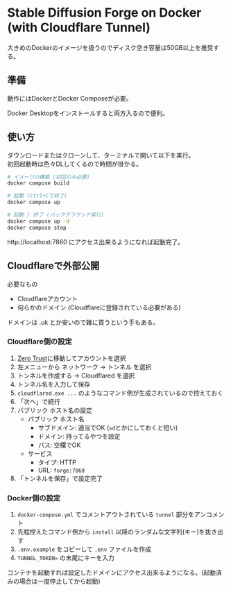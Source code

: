 # Stable Diffusion Forge on Docker (with Cloudflare Tunnel)

大きめのDockerのイメージを扱うのでディスク空き容量は50GB以上を推奨する。

## 準備

動作にはDockerとDocker Composeが必要。

Docker Desktopをインストールすると両方入るので便利。

## 使い方

ダウンロードまたはクローンして、ターミナルで開いて以下を実行。\
初回起動時は色々DLしてくるので時間が掛かる。

```bash
# イメージの構築 (初回のみ必要)
docker compose build

# 起動 (Ctrl+Cで終了)
docker compose up

# 起動 / 終了 (バックグラウンド実行)
docker compose up -d
docker compose stop
```

http://localhost:7860 にアクセス出来るようになれば起動完了。

## Cloudflareで外部公開

必要なもの

- Cloudflareアカウント
- 何らかのドメイン (Cloudflareに登録されている必要がある)

ドメインは .uk とか安いので雑に買うという手もある。

### Cloudflare側の設定

1. [Zero Trust](https://one.dash.cloudflare.com/)に移動してアカウントを選択
2. 左メニューから ネットワーク → トンネル を選択
3. トンネルを作成する → Cloudflared を選択
4. トンネル名を入力して保存
5. `cloudflared.exe ...` のようなコマンド例が生成されているので控えておく
6. 「次へ」で続行
7. パブリック ホスト名の設定
   - パブリック ホスト名
     - サブドメイン: 適当でOK (`sd`とかにしておくと短い)
     - ドメイン: 持ってるやつを設定
     - パス: 空欄でOK
   - サービス
     - タイプ: HTTP
     - URL: `forge:7860`
8. 「トンネルを保存」で設定完了

### Docker側の設定

1. `docker-compose.yml` でコメントアウトされている `tunnel` 部分をアンコメント
2. 先程控えたコマンド例から `install` 以降のランダムな文字列(キー)を抜き出す
3. `.env.example` をコピーして `.env` ファイルを作成
4. `TUNNEL_TOKEN=` の末尾にキーを入力

コンテナを起動すれば設定したドメインにアクセス出来るようになる。(起動済みの場合は一度停止してから起動)
